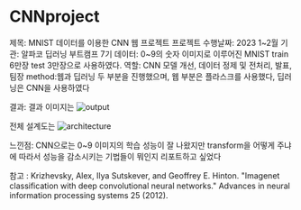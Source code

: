 # CNNproject

제목: MNIST 데이터를 이용한 CNN 웹 프로젝트
프로젝트 수행날짜: 2023 1~2월
기관: 알파코 딥러닝 부트캠프 7기
데이터: 0~9의 숫자 이미지로 이루어진 MNIST train 6만장 test 3만장으로 사용하였다.
역할: CNN 모델 개선, 데이터 정제 및 전처리, 발표, 팀장
method:웹과 딥러닝 두 부분을 진행했으며, 웹 부분은 플라스크를 사용했다, 딥러닝은 CNN을 사용하였다

결과:
 결과 이미지는 
![output](https://github.com/jinurumi/CNNproject/assets/67266348/84719ab9-eff7-46b0-a7de-ed0922d2c649)

전체 설계도는
![architecture](https://github.com/jinurumi/CNNproject/assets/67266348/31ab4992-b391-4a41-913e-5769ba149ee4)

느낀점: CNN으로는 0~9 이미지의 학습 성능이 잘 나왔지만 transform을 어떻게 주냐에 따라서 성능을 감소시키는 기법들이 뭐인지 리포트하고 싶었다

참고 : Krizhevsky, Alex, Ilya Sutskever, and Geoffrey E. Hinton. "Imagenet classification with deep convolutional neural networks." Advances in neural information processing systems 25 (2012).
